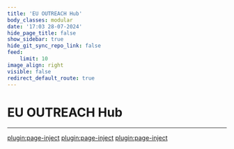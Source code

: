 ```yaml
---
title: 'EU OUTREACH Hub'
body_classes: modular
date: '17:03 28-07-2024'
hide_page_title: false
show_sidebar: true
hide_git_sync_repo_link: false
feed:
    limit: 10
image_align: right
visible: false
redirect_default_route: true
---
```


# EU OUTREACH Hub
---
[plugin:page-inject](/outreach/_eu_outreach/_innovawood/)
[plugin:page-inject](/outreach/_eu_outreach/_eaae/)
[plugin:page-inject](/outreach/_eu_outreach/_boku/)
